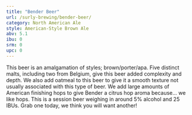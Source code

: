 ```yaml
---
title: "Bender Beer"
url: /surly-brewing/bender-beer/
category: North American Ale
style: American-Style Brown Ale
abv: 5.1
ibu: 0
srm: 0
upc: 0
---
```

This beer is an amalgamation of styles; brown/porter/apa. Five distinct malts, including two from Belgium, give this beer added complexity and depth. We also add oatmeal to this beer to give it a smooth texture not usually associated with this type of beer. We add large amounts of American finishing hops to give Bender a citrus hop aroma because... we like hops. This is a session beer weighing in around 5% alcohol and 25 IBUs. Grab one today, we think you will want another!
